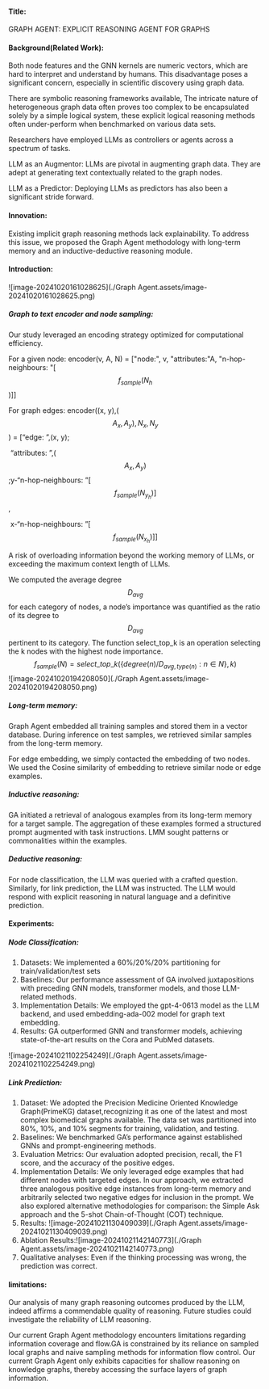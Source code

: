 #### Title:

GRAPH AGENT: EXPLICIT REASONING AGENT FOR GRAPHS

#### Background(Related Work):

Both node features and the GNN kernels are numeric vectors, which are hard to interpret and understand by humans. This disadvantage poses a significant concern, especially in scientific discovery using graph data.

There are symbolic reasoning frameworks available, The intricate nature of heterogeneous graph data often proves too complex to be encapsulated solely by a simple logical system, these explicit logical reasoning methods often under-perform when benchmarked on various data sets.

Researchers have employed LLMs as controllers or agents across a spectrum of tasks.

LLM as an Augmentor: LLMs are pivotal in augmenting graph data. They are adept at generating text contextually related to the graph nodes.

LLM as a Predictor: Deploying LLMs as predictors has also been a significant stride forward.

#### Innovation:

Existing implicit graph reasoning methods lack explainability. To address this issue, we proposed the Graph Agent methodology with long-term memory and an inductive-deductive reasoning module.

#### Introduction:

![image-20241020161028625](./Graph Agent.assets/image-20241020161028625.png)

##### Graph to text encoder and node sampling:

Our study leveraged an encoding strategy optimized for computational efficiency.

For a given node: encoder(v, A, N) = ["node:", v, "attributes:"A, "n-hop-neighbours: "[$$f_{sample}(N_h$$)]]

For graph edges: encoder((x, y),($$A_x,A_y), N_x, N_y$$) = [“edge: ”,(x, y);

​											    “attributes: ”,($$A_x, A_y)$$;
​											    y-“n-hop-neighbours: ”[$$f_{sample}(N_{y_h})]$$​,

​											    x-“n-hop-neighbours: ”[$$f_{sample}(N_{x_h})]]$$

A risk of overloading information beyond the working memory of LLMs, or exceeding the maximum context length of
LLMs.

We computed the average degree $$D_{avg}$$ for each category of nodes, a node’s importance was quantified as the ratio of its degree to $$D_{avg}$$ pertinent to its category. The function select_top_k is an operation selecting the k nodes with the highest node importance.
$$
f_{sample}(N) = select\_top\_k(\{degree(n)/D_{avg, type(n)}: n ∈ N\}, k)
$$
![image-20241020194208050](./Graph Agent.assets/image-20241020194208050.png)

##### Long-term memory:

Graph Agent embedded all training samples and stored them in a vector database. During inference on test samples, we retrieved similar samples from the long-term memory.

For edge embedding, we simply contacted the embedding of two nodes. We used the Cosine similarity of embedding to retrieve similar node or edge examples.

##### Inductive reasoning:

GA initiated a retrieval of analogous examples from its long-term memory for a target sample. The aggregation of these examples formed a structured prompt augmented with task instructions. LMM sought patterns or commonalities within
the examples.

##### Deductive reasoning:

For node classification, the LLM was queried with a crafted question. Similarly, for link prediction, the LLM was instructed. The LLM would respond with explicit reasoning in natural language and a definitive prediction.

#### Experiments:

#####  Node Classification:

1. Datasets: We implemented a 60%/20%/20% partitioning for train/validation/test sets
2. Baselines: Our performance assessment of GA involved juxtapositions with preceding GNN models, transformer models, and those LLM-related methods.
3. Implementation Details: We employed the gpt-4-0613 model as the LLM backend, and used embedding-ada-002 model for graph text embedding.
4. Results: GA outperformed GNN and transformer models, achieving state-of-the-art results on the Cora
   and PubMed datasets.

![image-20241021102254249](./Graph Agent.assets/image-20241021102254249.png)

##### Link Prediction:

1. Dataset: We adopted the Precision Medicine Oriented Knowledge Graph(PrimeKG) dataset,recognizing it as one of the latest and most complex biomedical graphs available. The data set was partitioned into 80%, 10%, and 10% segments for training, validation, and testing.
2. Baselines: We benchmarked GA’s performance against established GNNs and prompt-engineering methods.
3. Evaluation Metrics: Our evaluation adopted precision, recall, the F1 score, and the accuracy of the positive edges.
4. Implementation Details: We only leveraged edge examples that had different nodes with targeted edges. In our approach, we extracted three analogous positive edge instances from long-term memory and arbitrarily selected two negative edges for inclusion in the prompt. We also explored alternative methodologies for comparison: the Simple Ask approach and the 5-shot Chain-of-Thought (COT) technique.
5. Results: ![image-20241021130409039](./Graph Agent.assets/image-20241021130409039.png)
6. Ablation Results:![image-20241021142140773](./Graph Agent.assets/image-20241021142140773.png)
7. Qualitative analyses: Even if the thinking processing was wrong, the prediction was correct.

#### limitations:

Our analysis of many graph reasoning outcomes produced by the LLM, indeed affirms a commendable quality of reasoning. Future studies could investigate the reliability of LLM reasoning.

Our current Graph Agent methodology encounters limitations regarding information coverage and flow.GA is constrained by its reliance on sampled local graphs and naive sampling methods for information flow control. Our current Graph Agent only exhibits capacities for shallow reasoning on knowledge graphs, thereby accessing the surface layers of graph information.
